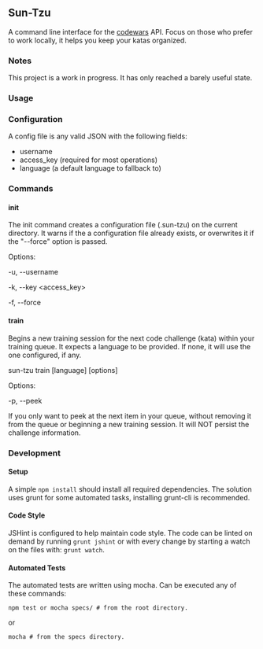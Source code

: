 ## Sun-Tzu ##

A command line interface for the [codewars][1] API. Focus on those who prefer to work locally,
it helps you keep your katas organized.

### Notes ###

This project is a work in progress. It has only reached a barely useful state.

### Usage ###

### Configuration ###

A config file is any valid JSON with the following fields:

* username
* access_key (required for most operations)
* language (a default language to fallback to)

### Commands ###

#### init ####

The init command creates a configuration file (.sun-tzu) on the current directory. It warns if the a configuration file already exists, or overwrites it if the "--force" option is passed.

Options:

-u, --username <username>
	
-k, --key <access_key>
	
-f, --force

#### train ####

Begins a new training session for the next code challenge (kata) within your training queue. It expects a language to be provided. If none, it will use the one configured, if any.

sun-tzu train [language] [options]

Options:

-p, --peek 

If you only want to peek at the next item in your queue, without removing it from the queue or beginning a new training session. It will NOT persist the challenge information.

### Development ###

#### Setup ####

A simple ```npm install``` should install all required dependencies. The solution uses grunt for some automated tasks, installing grunt-cli is recommended.

#### Code Style ####

JSHint is configured to help maintain code style. The code can be linted on demand by running ```grunt jshint``` or with every change by starting a watch on the files with: ```grunt watch```.

#### Automated Tests ####

The automated tests are written using mocha. Can be executed any of these commands:

```npm test or mocha specs/ # from the root directory.```

or

```mocha # from the specs directory.``` 

[1]: http://dev.codewars.com/
